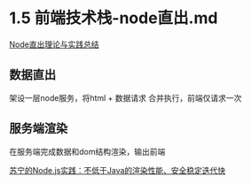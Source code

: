 # 1.5 前端技术栈-node直出.md

[Node直出理论与实践总结](https://github.com/joeyguo/blog/issues/8)

## 数据直出

架设一层node服务，将html + 数据请求 合并执行，前端仅请求一次

## 服务端渲染

在服务端完成数据和dom结构渲染，输出前端

[苏宁的Node.js实践：不低于Java的渲染性能、安全稳定迭代快](https://mp.weixin.qq.com/s/kX23axjtgPRb64jb1HQLOQ)
